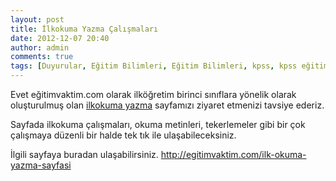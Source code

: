 ```yaml
---
layout: post
title: İlkokuma Yazma Çalışmaları
date: 2012-12-07 20:40
author: admin
comments: true
tags: [Duyurular, Eğitim Bilimleri, Eğitim Bilimleri, kpss, kpss eğitim bilimleri]
---
```

Evet eğitimvaktim.com olarak ilköğretim birinci sınıflara yönelik olarak oluşturulmuş olan <a title="ilk okuma yazma" href="http://egitimvaktim.com/ilk-okuma-yazma-sayfasi" target="_blank">ilkokuma yazma</a> sayfamızı ziyaret etmenizi tavsiye ederiz.

Sayfada ilkokuma çalışmaları, okuma metinleri, tekerlemeler gibi bir çok çalışmaya düzenli bir halde tek tık ile ulaşabileceksiniz.

İlgili sayfaya buradan ulaşabilirsiniz. <a title="ilkokuma yazma " href="http://egitimvaktim.com/ilk-okuma-yazma-sayfasi" target="_blank">http://egitimvaktim.com/ilk-okuma-yazma-sayfasi</a>

